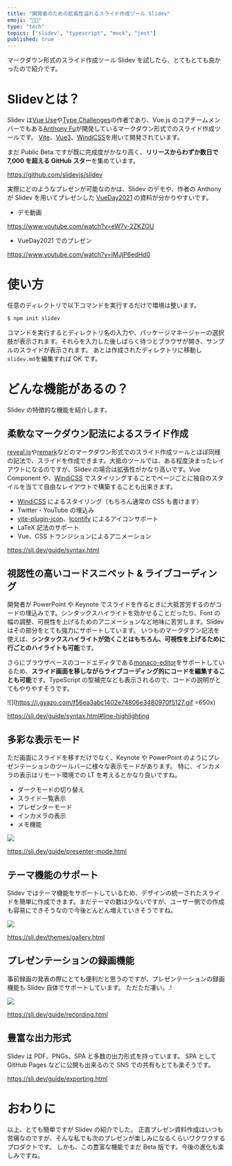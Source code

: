 ```yaml
---
title: "開発者のための拡張性溢れるスライド作成ツール Slidev"
emoji: "👨‍💻"
type: "tech"
topics: ['slidev', "typescript", "mock", "jest"]
published: true
---
```


マークダウン形式のスライド作成ツール Slidev を試したら、とてもとても良かったので紹介です。

# Slidevとは？
Slidev は[Vue Use](https://github.com/vueuse/vueuse)や[Type Challenges](https://github.com/type-challenges/type-challenges)の作者であり、Vue.js のコアチームメンバーでもある[Anthony Fu](https://github.com/antfu)が開発しているマークダウン形式でのスライド作成ツールです。
[Vite](https://github.com/vitejs/vite)、[Vue3](https://github.com/vuejs/vue-next)、[WindiCSS](https://github.com/windicss/windicss)を用いて開発されています。

まだ Public Beta ですが既に完成度がかなり高く、**リリースからわずか数日で 7,000 を超える GitHub スター**を集めています。

https://github.com/slidevjs/slidev

実際にどのようなプレゼンが可能なのかは、Slidev のデモや、作者の Anthony が Slidev を用いてプレゼンした [VueDay2021](https://2021.vueday.it) の資料が分かりやすいです。

- デモ動画

https://www.youtube.com/watch?v=eW7v-2ZKZOU


- VueDay2021 でのプレゼン

https://www.youtube.com/watch?v=IMJjP6edHd0

# 使い方

任意のディレクトリで以下コマンドを実行するだけで環境は整います。

```bash
$ npm init slidev
```

コマンドを実行するとディレクトリ名の入力や、パッケージマネージャーの選択肢が表示されます。それらを入力した後しばらく待つとブラウザが開き、サンプルのスライドが表示されます。
あとは作成されたディレクトリに移動し`slidev.md`を編集すれば OK です。

# どんな機能があるの？
Slidev の特徴的な機能を紹介します。

## 柔軟なマークダウン記法によるスライド作成

[reveal.js](https://revealjs.com/)や[remark](https://github.com/remarkjs/remark)などのマークダウン形式でのスライド作成ツールとほぼ同様の記法で、スライドを作成できます。大抵のツールでは、ある程度決まったレイアウトになるのですが、Slidev の場合は拡張性がかなり高いです。Vue Component や、[WindiCSS](https://github.com/windicss/windicss) でスタイリングすることでページごとに独自のスタイルを当てて自由なレイアウトで構築することも出来きます。

- [WindiCSS](https://github.com/windicss/windicss) によるスタイリング（もちろん通常の CSS も書けます）
- Twitter・YouTube の埋込み
- [vite-plugin-icon](https://github.com/antfu/vite-plugin-icons)、[Icontify](https://github.com/iconify/iconify) によるアイコンサポート
- LaTeX 記法のサポート
- Vue、CSS トランジションによるアニメーション

https://sli.dev/guide/syntax.html


## 視認性の高いコードスニペット & ライブコーディング
開発者が PowerPoint や Keynote でスライドを作るときに大抵苦労するのがコードの埋込みです。シンタックスハイライトを効かせることだったり、Font の幅の調整、可視性を上げるためのアニメーションなど地味に苦労します。Slidev はその部分をとても強力にサポートしています。
いつものマークダウン記法を使えば、**シンタックスハイライトが効くことはもちろん、可視性を上げるために行ごとのハイライトも可能**です。

さらにブラウザベースのコードエディタである[monaco-editor](https://github.com/Microsoft/monaco-editor)をサポートしているため、**スライド画面を移しながらライブコーディング的にコードを編集することも可能**です。TypeScript の型補完なども表示されるので、コードの説明がとてもやりやすそうです。


![](https://i.gyazo.com/f56ea3abc1402e74806e3480970f5127.gif =650x)


https://sli.dev/guide/syntax.html#line-highlighting

## 多彩な表示モード
ただ画面にスライドを移すだけでなく、Keynote や PowerPoint のようにプレゼンテーションのツールバーに様々な表示モードがあります。
特に、インカメラの表示はリモート環境での LT を考えるとかなり良いですね。

- ダークモードの切り替え
- スライド一覧表示
- プレゼンターモード
- インカメラの表示
- メモ機能

![](https://i.gyazo.com/7702cd5573225807ae7250868c879813.gif)


https://sli.dev/guide/presenter-mode.html

## テーマ機能のサポート

Slidev ではテーマ機能をサポートしているため、デザインの統一されたスライドを簡単に作成できます。まだテーマの数は少ないですが、ユーザー側での作成も容易にできそうなので今後どんどん増えていきそうですね。

![](https://i.gyazo.com/ef8ea0d97dbdab9155bf75971ae9932e.png)


https://sli.dev/themes/gallery.html
## プレゼンテーションの録画機能

事前録画の発表の際にとても便利だと思うのですが、プレゼンテーションの録画機能も Slidev 自体でサポートしています。
ただただ凄い。.!

![](https://i.gyazo.com/0e90c81a250bf673973b1c8f6515d827.png)

https://sli.dev/guide/recording.html

## 豊富な出力形式

Slidev は PDF、PNGs、SPA と多数の出力形式を持っています。
SPA として GitHub Pages などに公開も出来るので SNS での共有もとても楽そうです。

https://sli.dev/guide/exporting.html

# おわりに
以上、とても簡単ですが Slidev の紹介でした。
正直プレゼン資料作成はいつも苦痛なのですが、そんな私でも次のプレゼンが楽しみになるくらいワクワクするプロダクトです。
しかも、この豊富な機能でまだ Beta 版です。今後の進化も楽しみですね。